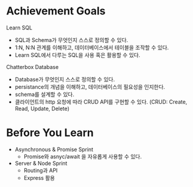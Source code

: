 # Achievement Goals

Learn SQL

- SQL과 Schema가 무엇인지 스스로 정의할 수 있다.
- 1:N, N:N 관계를 이해하고, 데이터베이스에서 테이블을 조작할 수 있다.
- Learn SQL에서 다루는 SQL을 사용 혹은 활용할 수 있다.

Chatterbox Database

- Database가 무엇인지 스스로 정의할 수 있다.
- persistance의 개념을 이해하고, 데이터베이스의 필요성을 인지한다.
- schema를 설계할 수 있다.
- 클라이언트의 http 요청에 따라 CRUD API를 구현할 수 있다. (CRUD: Create, Read, Update, Delete)

# Before You Learn

- Asynchronous & Promise Sprint
  - Promise와 asnyc/await 을 자유롭게 사용할 수 있다.
- Server & Node Sprint
  - Routing과 API
  - Express 활용
